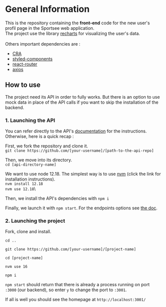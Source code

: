 # General Information

This is the repository containing the **front-end** code for the new user's profil page in the Sportsee web application.\
The project use the library [recharts](https://recharts.org/) for visualizing the user's data.\
\
Others important dependencies are :
- [CRA](https://create-react-app.dev/)
- [styled-components](https://styled-components.com/)
- [react-router](https://reactrouter.com/)
- [axios](https://axios-http.com/)

## How to use
The project need its API in order to fully works. But there is an option to use mock data in place of the API calls if you want to skip the installation of the backend.

### 1. Launching the API
You can refer directly to the API's [documentation](https://github.com/OpenClassrooms-Student-Center/P9-front-end-dashboard) for the instructions.
Otherwise, here is a quick recap :

First, we fork the repository and clone it.\
`git clone https://github.com/[your-username]/[path-to-the-api-repo]`

Then, we move into its directory.\
`cd [api-directory-name]`

We want to use node 12.18. The simplest way is to use [nvm](https://github.com/nvm-sh/nvm) (click the link for installation instructions).\
`nvm install 12.18`\
`nvm use 12.18`\

Then, we install the API's dependencies with `npm i`

Finally, we launch it with `npm start`. For the endpoints options see [the doc](https://github.com/OpenClassrooms-Student-Center/P9-front-end-dashboard#41-possible-endpoints).

### 2. Launching the project

Fork, clone and install.

`cd ..`

`git clone https://github.com/[your-username]/[project-name]`


`cd [project-name]`


`nvm use 16`


`npm i`


`npm start` should return that there is already a process running on port `:3000` (our backend), so enter `y` to change the port to `:3001`.

If all is well you should see the homepage at `http://localhost:3001/`
